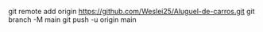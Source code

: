 git remote add origin https://github.com/Weslei25/Aluguel-de-carros.git
git branch -M main
git push -u origin main